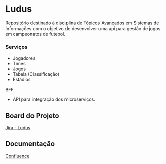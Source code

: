 # Ludus
Repositório destinado à disciplina de Tópicos Avançados em Sistemas de Informações com o objetivo de desenvolver uma api para gestão de jogos em campeonatos de futebol.

### Serviços

- Jogadores
- Times
- Jogos
- Tabela (Classificação)
- Estádios

BFF
- API para integração dos microserviços.

## Board do Projeto

[Jira - Ludus](https://professordudarts.atlassian.net/jira/software/projects/LDS/boards/4)

## Documentação

[Confluence](https://professordudarts.atlassian.net/jira/software/projects/LDS/pages)
